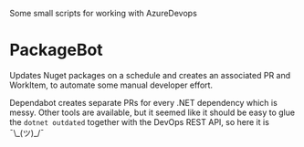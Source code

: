 Some small scripts for working with AzureDevops


# PackageBot
Updates Nuget packages on a schedule and creates an associated PR and WorkItem, to automate some manual developer effort.

Dependabot creates separate PRs for every .NET dependency which is messy. Other tools are available, but it seemed like it should be easy to glue the `dotnet outdated` together with the DevOps REST API, so here it is ¯\\\_(ツ)_/¯
